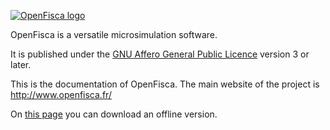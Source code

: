 [![OpenFisca logo](http://www.openfisca.fr/hotlinks/logo-openfisca.svg)](http://www.openfisca.fr/)

OpenFisca is a versatile microsimulation software.

It is published under the [GNU Affero General Public Licence](http://www.gnu.org/licenses/agpl.html)
version 3 or later.

This is the documentation of OpenFisca.
The main website of the project is http://www.openfisca.fr/

On [this page](https://www.gitbook.com/book/openfisca/documentation) you can download an offline version.
